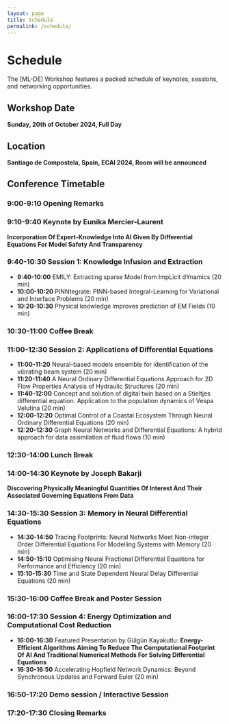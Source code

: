 ```yaml
---
layout: page
title: Schedule
permalink: /schedule/
---
```


# Schedule

The [ML-DE] Workshop features a packed schedule of keynotes, sessions, and networking opportunities.

## Workshop Date
**Sunday, 20th of October 2024, Full Day**
## Location 
**Santiago de Compostela, Spain, ECAI 2024, Room will be announced**

## Conference Timetable

### 9:00-9:10 Opening Remarks

### 9:10-9:40 Keynote by Eunika Mercier-Laurent
**Incorporation Of Expert-Knowledge Into AI Given By Differential Equations For Model Safety And Transparency**

### 9:40-10:30 Session 1: Knowledge Infusion and Extraction
- **9:40-10:00** EMILY: Extracting sparse Model from ImpLicit dYnamics (20 min)
- **10:00-10:20** PINNtegrate: PINN-based Integral-Learning for Variational and Interface Problems (20 min)
- **10:20-10:30** Physical knowledge improves prediction of EM Fields (10 min)

### 10:30-11:00 Coffee Break

### 11:00-12:30 Session 2: Applications of Differential Equations
- **11:00-11:20** Neural-based models ensemble for identification of the vibrating beam system (20 min)
- **11:20-11:40** A Neural Ordinary Differential Equations Approach for 2D Flow Properties Analysis of Hydraulic Structures (20 min)
- **11:40-12:00** Concept and solution of digital twin based on a Stieltjes differential equation. Application to the population dynamics of Vespa Velutina (20 min)
- **12:00-12:20** Optimal Control of a Coastal Ecosystem Through Neural Ordinary Differential Equations (20 min)
- **12:20-12:30** Graph Neural Networks and Differential Equations: A hybrid approach for data assimilation of fluid flows (10 min)

### 12:30-14:00 Lunch Break

### 14:00-14:30 Keynote by Joseph Bakarji
**Discovering Physically Meaningful Quantities Of Interest And Their Associated Governing Equations From Data**

### 14:30-15:30 Session 3: Memory in Neural Differential Equations
- **14:30-14:50** Tracing Footprints: Neural Networks Meet Non-integer Order Differential Equations For Modelling Systems with Memory (20 min)
- **14:50-15:10** Optimising Neural Fractional Differential Equations for Performance and Efficiency (20 min)
- **15:10-15:30** Time and State Dependent Neural Delay Differential Equations (20 min)

### 15:30-16:00 Coffee Break and Poster Session

### 16:00-17:30 Session 4: Energy Optimization and Computational Cost Reduction
- **16:00-16:30** Featured Presentation by Gülgün Kayakutlu:
**Energy-Efficient Algorithms Aiming To Reduce The Computational Footprint Of AI And Traditional Numerical Methods For Solving Differential Equations**
- **16:30-16:50** Accelerating Hopfield Network Dynamics: Beyond Synchronous Updates and Forward Euler (20 min)
### **16:50-17:20** Demo session / Interactive Session
### **17:20-17:30** Closing Remarks